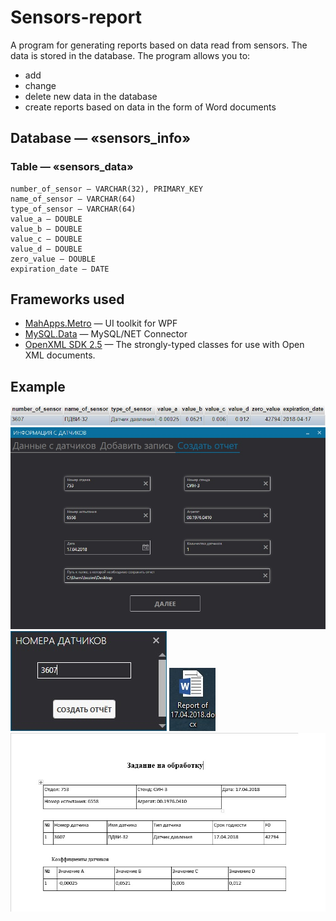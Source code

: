 # Sensors-report

A program for generating reports based on data read from sensors. 
The data is stored in the database. 
The program allows you to:
* add
* change
* delete new data in the database
* create reports based on data in the form of Word documents

## Database — «sensors_info»
### Table — «sensors_data»
```
number_of_sensor — VARCHAR(32), PRIMARY_KEY
name_of_sensor — VARCHAR(64)
type_of_sensor — VARCHAR(64)
value_a	— DOUBLE
value_b	— DOUBLE
value_c	— DOUBLE
value_d	— DOUBLE
zero_value — DOUBLE
expiration_date	— DATE
```
## Frameworks used
* [MahApps.Metro](https://github.com/MahApps/MahApps.Metro) — UI toolkit for WPF
* [MySQL.Data](https://dev.mysql.com/downloads/connector/net/6.10.html) — MySQL/NET Connector
* [OpenXML SDK 2.5](https://msdn.microsoft.com/en-us/library/office/bb448854.aspx) — The strongly-typed classes for use with Open XML documents.

## Example
![screenshot](screenshots/example_value.jpg)
![screenshot](screenshots/program_example.jpg)
![screenshot](screenshots/second_window_example.jpg)
![screenshot](screenshots/file_example.jpg)
![screenshot](screenshots/file_inside_example.jpg)